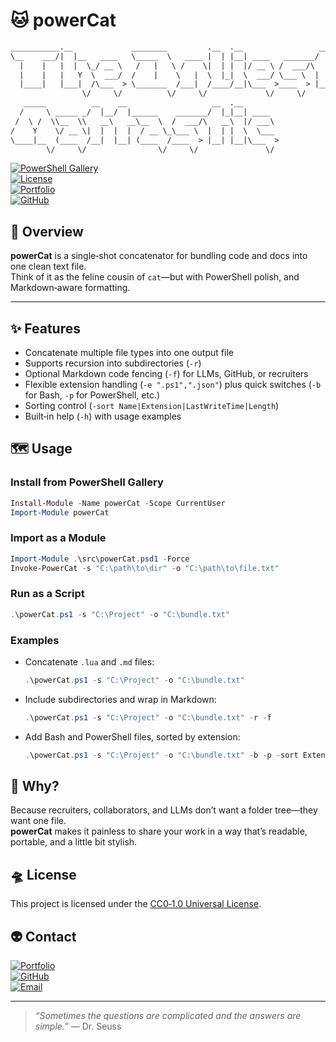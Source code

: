 # 🐱 powerCat

```txt
___________.__             ________         .__  .__                 __   
\__    ___/|  |__   ____   \_____  \   ____ |  | |__| ____   _______/  |_ 
  |    |   |  |  \_/ __ \   /   |   \ /    \|  | |  |/ __ \ /  ___/\   __\
  |    |   |   Y  \  ___/  /    |    \   |  \  |_|  \  ___/ \___ \  |  |  
  |____|   |___|  /\___  > \_______  /___|  /____/__|\___  >____  > |__|  
                \/     \/          \/     \/             \/     \/        
   _____          __    __                   __  .__                      
  /     \ _____ _/  |__/  |______    _______/  |_|__| ____                
 /  \ /  \\__  \\   __\   __\__  \  /  ___/\   __\  |/ ___\               
/    Y    \/ __ \|  |  |  |  / __ \_\___ \  |  | |  \  \___               
\____|__  (____  /__|  |__| (____  /____  > |__| |__|\___  >              
        \/     \/                \/     \/               \/               
```

[![PowerShell Gallery](https://img.shields.io/powershellgallery/v/powerCat?color=bd93f9&style=for-the-badge&labelColor=6272a4)](https://www.powershellgallery.com/packages/powerCat)  
[![License](https://img.shields.io/badge/License-CC0--1.0-bd93f9?style=for-the-badge&logo=creativecommons&logoColor=white&labelColor=6272a4)](https://creativecommons.org/publicdomain/zero/1.0/)  
[![Portfolio](https://img.shields.io/badge/Portfolio-bd93f9?style=for-the-badge&logo=githubpages&logoColor=white&labelColor=6272a4)](https://theonliestmattastic.github.io/)  
[![GitHub](https://img.shields.io/badge/GitHub-Profile-bd93f9?style=for-the-badge&logo=github&logoColor=white&labelColor=6272a4)](https://github.com/theonliestmattastic)  

## 🔭 Overview

**powerCat** is a single‑shot concatenator for bundling code and docs into one clean text file.  
Think of it as the feline cousin of `cat`—but with PowerShell polish, and Markdown‑aware formatting.

---

## ✨ Features

- Concatenate multiple file types into one output file
- Supports recursion into subdirectories (`-r`)
- Optional Markdown code fencing (`-f`) for LLMs, GitHub, or recruiters
- Flexible extension handling (`-e ".ps1",".json"`) plus quick switches (`-b` for Bash, `-p` for PowerShell, etc.)
- Sorting control (`-sort Name|Extension|LastWriteTime|Length`)
- Built‑in help (`-h`) with usage examples

## 🗺️ Usage

### Install from PowerShell Gallery

```powershell
Install-Module -Name powerCat -Scope CurrentUser
Import-Module powerCat
```

### Import as a Module

```powershell
Import-Module .\src\powerCat.psd1 -Force
Invoke-PowerCat -s "C:\path\to\dir" -o "C:\path\to\file.txt"
```

### Run as a Script

```powershell
.\powerCat.ps1 -s "C:\Project" -o "C:\bundle.txt"
```

### Examples

- Concatenate `.lua` and `.md` files:

  ```powershell
  .\powerCat.ps1 -s "C:\Project" -o "C:\bundle.txt"
  ```

- Include subdirectories and wrap in Markdown:

  ```powershell
  .\powerCat.ps1 -s "C:\Project" -o "C:\bundle.txt" -r -f
  ```

- Add Bash and PowerShell files, sorted by extension:

  ```powershell
  .\powerCat.ps1 -s "C:\Project" -o "C:\bundle.txt" -b -p -sort Extension
  ```

## 🚀 Why?

Because recruiters, collaborators, and LLMs don’t want a folder tree—they want one file.  
**powerCat** makes it painless to share your work in a way that’s readable, portable, and a little bit stylish.

## 🛸 License

This project is licensed under the [CC0‑1.0 Universal License](https://creativecommons.org/publicdomain/zero/1.0/).

## 👽 Contact

[![Portfolio](https://img.shields.io/badge/Portfolio-bd93f9?style=for-the-badge&logo=githubpages&logoColor=white&labelColor=6272a4)](https://theonliestmattastic.github.io/)  
[![GitHub](https://img.shields.io/badge/GitHub-Profile-bd93f9?style=for-the-badge&logo=github&logoColor=white&labelColor=6272a4)](https://github.com/theonliestmattastic)  
[![Email](https://img.shields.io/badge/Email-matthew.poole485%40gmail.com-bd93f9?style=for-the-badge&logo=gmail&logoColor=white&labelColor=6272a4)](mailto:matthew.poole485@gmail.com)

---

> _“Sometimes the questions are complicated and the answers are simple.”_ — Dr. Seuss
